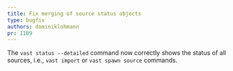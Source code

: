 ```yaml
---
title: Fix merging of source status objects
type: bugfix
authors: dominiklohmann
pr: 1109
---
```


The `vast status --detailed` command now correctly shows the status of all
sources, i.e., `vast import` or `vast spawn source` commands.
